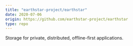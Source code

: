 ```yaml
---
title: "earthstar-project/earthstar"
date: 2020-07-06
origin: https://github.com/earthstar-project/earthstar
type: repo
---
```


Storage for private, distributed, offline-first applications.